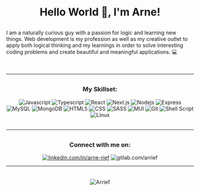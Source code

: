 <h1 align="center">Hello World 👋, I'm Arne!</h1>
<p align="left" style="margin-top: 30px">I am a naturally curious guy with a passion for logic and learning new things. Web development is my profession as well as my creative outlet to apply both logical thinking and my learnings in order to solve interesting coding problems and create beautiful and meaningful applications. 💻</p>

<br />
<hr />

<h3 align="center" style="margin-top: 30px">My Skillset:</h3>

<div align="center">
<img alt="Javascript" src="https://img.shields.io/badge/JavaScript-F7DF1E?style=for-the-badge&logo=javascript&logoColor=black" />
<img alt="Typescript" src="https://img.shields.io/badge/typescript-%23007ACC.svg?style=for-the-badge&logo=typescript&logoColor=white" />
<img alt="React" src="https://img.shields.io/badge/react-%2320232a.svg?style=for-the-badge&logo=react&logoColor=%2361DAFB" />
<img alt="Next.js" src="https://img.shields.io/badge/Next-black?style=for-the-badge&logo=next.js&logoColor=white" />
<img alt="Nodejs" src="https://img.shields.io/badge/node.js-6DA55F?style=for-the-badge&logo=node.js&logoColor=white" />
<img alt="Express" src="https://img.shields.io/badge/express.js-%23404d59.svg?style=for-the-badge&logo=express&logoColor=%2361DAFB" />
<img alt="MySQL" src="https://img.shields.io/badge/MySQL-4479A1?style=for-the-badge&logo=mysql&logoColor=white" />
<img alt="MongoDB" src="https://img.shields.io/badge/MongoDB-%234ea94b.svg?style=for-the-badge&logo=mongodb&logoColor=white" />
<img alt="HTML5" src="https://img.shields.io/badge/html5-%23E34F26.svg?style=for-the-badge&logo=html5&logoColor=white" />
<img alt="CSS" src="https://img.shields.io/badge/css3-%231572B6.svg?style=for-the-badge&logo=css3&logoColor=white" />
<img alt="SASS" src="https://img.shields.io/badge/SASS-hotpink.svg?style=for-the-badge&logo=SASS&logoColor=white" />
<img alt="MUI" src="https://img.shields.io/badge/MUI-%230081CB.svg?style=for-the-badge&logo=mui&logoColor=white" />
<img alt="Git" src="https://img.shields.io/badge/git-%23F05033.svg?style=for-the-badge&logo=git&logoColor=white" />
<img alt="Shell Script" src="https://img.shields.io/badge/shell_script-%23121011.svg?style=for-the-badge&logo=gnu-bash&logoColor=white" />
<img alt="Linux" src="https://img.shields.io/badge/Linux-FCC624?style=for-the-badge&logo=linux&logoColor=black" />
</div>

<!--
<div align="center">  
<a href="https://www.javascript.com/" target="_blank"><img style="margin: 10px" src="https://profilinator.rishav.dev/skills-assets/javascript-original.svg" alt="JavaScript" height="50" /></a>
<a href="https://www.typescriptlang.org/" target="_blank"><img style="margin: 10px" src="https://profilinator.rishav.dev/skills-assets/typescript-original.svg" alt="TypeScript" height="50" /></a>
<a href="https://reactjs.org/" target="_blank"><img style="margin: 10px" src="https://profilinator.rishav.dev/skills-assets/react-original-wordmark.svg" alt="React" height="50" /></a>  
<a href="https://nodejs.org/" target="_blank"><img style="margin: 10px" src="https://profilinator.rishav.dev/skills-assets/nodejs-original-wordmark.svg" alt="Node.js" height="60" /></a>  
<a href="https://expressjs.com/" target="_blank"><img style="margin: 10px" src="https://profilinator.rishav.dev/skills-assets/express-original-wordmark.svg" alt="Express.js" height="50" /></a>  
<a href="https://www.mysql.com/" target="_blank"><img style="margin: 10px" src="https://profilinator.rishav.dev/skills-assets/mysql-original-wordmark.svg" alt="MySQL" height="60" /></a>  
<a href="https://www.mongodb.com/" target="_blank"><img style="margin: 10px" src="https://profilinator.rishav.dev/skills-assets/mongodb-original-wordmark.svg" alt="MongoDB" height="50" /></a>  
<a href="https://en.wikipedia.org/wiki/HTML5" target="_blank"><img style="margin: 10px" src="https://profilinator.rishav.dev/skills-assets/html5-original-wordmark.svg" alt="HTML5" height="50" /></a>  
<a href="https://www.w3schools.com/css/" target="_blank"><img style="margin: 10px" src="https://profilinator.rishav.dev/skills-assets/css3-original-wordmark.svg" alt="CSS3" height="50" /></a>
<a href="https://sass-lang.com/" target="_blank"><img style="margin: 10px" src="https://profilinator.rishav.dev/skills-assets/sass-original.svg" alt="Sass" height="50" /></a>
<a href="https://mui.com/" target="_blank"><img style="margin: 10px" src="https://profilinator.rishav.dev/skills-assets/mui.png" alt="Material UI" height="50" /></a>  
<a href="https://github.com/" target="_blank"><img style="margin: 10px" src="https://profilinator.rishav.dev/skills-assets/git-scm-icon.svg" alt="Git" height="50" /></a>  
<a href="https://www.gnu.org/software/bash/" target="_blank"><img style="margin: 10px" src="https://profilinator.rishav.dev/skills-assets/gnu_bash-icon.svg" alt="Bash" height="50" /></a>  
<a href="https://www.linux.org/" target="_blank"><img style="margin: 10px" src="https://profilinator.rishav.dev/skills-assets/linux-original.svg" alt="Linux" height="50" /></a>  
</div>
-->

<br />
<hr />

<h3 align="center" style="margin-top: 30px">Connect with me on:</h3>
<div align="center">
<a href="https://linkedin.com/in/arne-rief" target="_blank"><img alt="linkedin.com/in/arne-rief" src="https://img.shields.io/badge/linkedin-%230077B5.svg?style=for-the-badge&logo=linkedin&logoColor=white" /></a>
<a href="https://gitlab.com/arrief" target="_blank" style="text-decoration: none;"><img alt="gitlab.com/arrief" src="https://img.shields.io/badge/GitLab-330F63.svg?style=for-the-badge&logo=gitlab&logoColor=orange" /></a>
</div>

<hr />

<div align="center">
<p><img align="center" src="https://github-readme-stats.vercel.app/api/top-langs?username=Arrief&show_icons=true&locale=en&layout=compact" alt="Arrief" style="margin: 20px 0"/></p>
</div>
